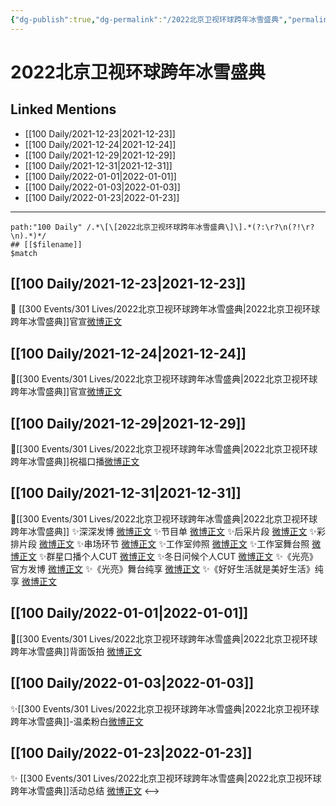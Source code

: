 ```yaml
---
{"dg-publish":true,"dg-permalink":"/2022北京卫视环球跨年冰雪盛典","permalink":"/2022北京卫视环球跨年冰雪盛典/"}
---
```


# 2022北京卫视环球跨年冰雪盛典

## Linked Mentions
- [[100 Daily/2021-12-23\|2021-12-23]]
- [[100 Daily/2021-12-24\|2021-12-24]]
- [[100 Daily/2021-12-29\|2021-12-29]]
- [[100 Daily/2021-12-31\|2021-12-31]]
- [[100 Daily/2022-01-01\|2022-01-01]]
- [[100 Daily/2022-01-03\|2022-01-03]]
- [[100 Daily/2022-01-23\|2022-01-23]]


---

```expander
path:"100 Daily" /.*\[\[2022北京卫视环球跨年冰雪盛典\]\].*(?:\r?\n(?!\r?\n).*)*/
## [[$filename]]
$match
```
## [[100 Daily/2021-12-23\|2021-12-23]]
🌟 [[300 Events/301 Lives/2022北京卫视环球跨年冰雪盛典\|2022北京卫视环球跨年冰雪盛典]]官宣[微博正文](https://m.weibo.cn/6466290670/4717618990420710)
## [[100 Daily/2021-12-24\|2021-12-24]]
🌟[[300 Events/301 Lives/2022北京卫视环球跨年冰雪盛典\|2022北京卫视环球跨年冰雪盛典]]官宣[微博正文](https://m.weibo.cn/6466290670/4717895689704340)
## [[100 Daily/2021-12-29\|2021-12-29]]
🌟[[300 Events/301 Lives/2022北京卫视环球跨年冰雪盛典\|2022北京卫视环球跨年冰雪盛典]]祝福口播[微博正文](https://m.weibo.cn/6466290670/4719728020687116)
## [[100 Daily/2021-12-31\|2021-12-31]]
💫[[300 Events/301 Lives/2022北京卫视环球跨年冰雪盛典\|2022北京卫视环球跨年冰雪盛典]]
✨深深发博 [微博正文](https://m.weibo.cn/6466290670/4720612058074178)
✨节目单 [微博正文](https://m.weibo.cn/6466290670/4720505073960482)
✨后采片段 [微博正文](https://m.weibo.cn/6466290670/4720453115973798)
✨彩排片段 [微博正文](https://m.weibo.cn/6466290670/4720586838509424)
✨串场环节 [微博正文](https://m.weibo.cn/6466290670/4720627593774467)
✨工作室帅照 [微博正文](https://m.weibo.cn/6466290670/4720500955155969)
✨工作室舞台照 [微博正文](https://m.weibo.cn/6466290670/4720600822057200)
✨群星口播个人CUT [微博正文](https://m.weibo.cn/6466290670/4720504798447980)
✨冬日问候个人CUT [微博正文](https://m.weibo.cn/6466290670/4720490076439444)
✨《光亮》官方发博 [微博正文](https://m.weibo.cn/6466290670/4720587564648062)
✨《光亮》舞台纯享 [微博正文](https://m.weibo.cn/6466290670/4720617288897515)
✨《好好生活就是美好生活》纯享 [微博正文](https://m.weibo.cn/6466290670/4720629049986717)
## [[100 Daily/2022-01-01\|2022-01-01]]
🌟[[300 Events/301 Lives/2022北京卫视环球跨年冰雪盛典\|2022北京卫视环球跨年冰雪盛典]]背面饭拍 [微博正文](https://m.weibo.cn/6466290670/4720952715251722)

## [[100 Daily/2022-01-03\|2022-01-03]]
✨[[300 Events/301 Lives/2022北京卫视环球跨年冰雪盛典\|2022北京卫视环球跨年冰雪盛典]]-温柔粉白[微博正文](https://m.weibo.cn/6466290670/4721508717170243)
## [[100 Daily/2022-01-23\|2022-01-23]]
✨ [[300 Events/301 Lives/2022北京卫视环球跨年冰雪盛典\|2022北京卫视环球跨年冰雪盛典]]活动总结 [微博正文](https://m.weibo.cn/6466290670/4728913656023046)
<-->
